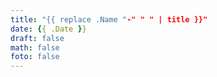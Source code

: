 ```yaml
---
title: "{{ replace .Name "-" " " | title }}"
date: {{ .Date }}
draft: false
math: false
foto: false
---
```



